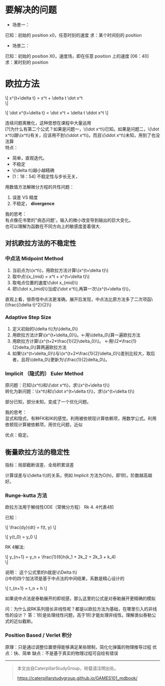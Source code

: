 # 要解决的问题

- 场景一：

已知：初始的 position x0，任意时刻的速度
求：某个时间刻的 position

- 场景二：

已知：初始的 position X0，速度场，即在任意 position 上的速度 [06：40]  
求：某时刻的 position

# 欧拉方法

\\[
x^{t+\delta t} = x^t + \delta t \dot x^t    
\\]

\\[
\dot x^{t+\delta t} = \dot x^t + \delta t \ddot x^t
\\]

连续问题离散化，这种思想在课程中大量运用  
[?]为什么有第二个公式？如果是问题一，\\(\dot x^t\\)已知。如果是问题二，\\(\dot x^t\\)跟\\(x^t\\)有关，应该用不到\\(\ddot x^t\\)。而且\\(\ddot x^t\\)未知，用到了也没法算  
特点：  
- 简单，直观迭代。
- 不稳定
- \\(\delta t\\)越小越精确
- [1：18：54] 不稳定性与步长无关，

用数值方法解微分方程的共性问题：
1. 误差 VS 精度
2. 不稳定， **divergence**

我的思考：  
有点像花书里的"病态问题'。输入的微小改变导到输出的巨大变化。  
也可以理解为函数在不同方向上的敏感度差着很大.

## 对抗欧拉方法的不稳定性

### 中点法 Midpoint Method

1. 当前点为\\(x^t\\)，用欧拉方法计算\\(x^{t+\delta t}\\)
2. 取中点\\(x_{mid} = x^t + x^{t+\delta t}\\)
3. 取电点位置的速度\\(\dot x_{mid}\\)
4. 把\\(\dot x_{mid}\\)当成\\(\dot x^t\\),再算一次\\(x^{t+\delta t}\\)，

直观上看，很奇怪中点法更准确。展开后发现，中点法比原方法多了二次项函\\(\frac{(\delta t)^2}{2}\\)

### Adaptive Step Size

1. 定义初始的\\(delta t\\)为\\(delta_0\\)
2. 用欧拉方法计算\\(x^{t+\delta_0}\\)。←用\\(delta_0\\)算一遍欧拉方法
3. 用欧拉方计算\\(x^{t+2*\frac{1}{2}\delta_0}\\)。 ←用\\(2*\frac{1}{2}delta_0\\)算两遍欧拉方法
4. 如果\\(x^{t+\delta_0}\\)与\\(x^{t+2*\frac{1}{2}\delta_0}\\)差别比较大，取后者，且将\\(delta_0\\)更新为\\(\frac{1}{2}delta_0\\)。

### Implicit （隐式的） Euler Method

原问题：已知\\(x^t\\)和\\(\dot x^t\\)，求\\(x^{t+\delta t}\\)   
转化为新问题：\\(x^t\\)和\\(\dot x^{t+\delta t}\\)，求\\(x^{t+\delta t}\\)  

部分已知，部分未知，变成了一个优化问题。

我的思考：  
显式和隐式，有种FK和IK的感觉。利用被依顿现计算依赖项，用数学公式。利用依顿现计算被依赖项，用优化问题，近似

优点：稳定。

## 衡量欧拉方法的稳定性

指标：局部截断误差、全局积累误差

计算误差与\\(\delta t\\)的关系，例如 Implicit 方法为O(h)，即1阶。阶数越高越好。

### Runge-kutta 方法

欧拉方法用于解线性ODE（常微分方程）
Rk 4. 4代表4阶

已知：  

\\[
\frac{dy}{dt} = f(t, y)
\\]

\\[
y(t_0) = y_0
\\]

RK 4解法:

\\[
y_{n+1} = y_n + \frac{1}{6}h(k_1 + 2k_2 + 2k_3 + k_4)    
\\]

说明： 
这个公式里的h就是\\(\Delta t\\)  
()中的四个加法项是基于中点法的中间结果，系数是精心设计的  

\\[
t_{n+1} = t_n + h
\\]

如果说中点法是泰勒展开的即视感，那么这里的公式是对泰勒展开更精确的模拟

问：为什么说RK系列擅长非线性呢？都是以欧拉方法为基础，在哪里引入的非线性的设计？
答：1阶是处理线性问题，高于1阶才能处理非线性。理解类似泰勒公式的近似截断。

### Position Based / Verlet 积分

原理：只是通过调整位置使得能够满足某些限制，简化化弹簧的物理推导过程
优点：快、简单
缺点：不是基于真实的物理过程可自绘有错误

------------------------------

> 本文出自CaterpillarStudyGroup，转载请注明出处。
>
> https://caterpillarstudygroup.github.io/GAMES101_mdbook/